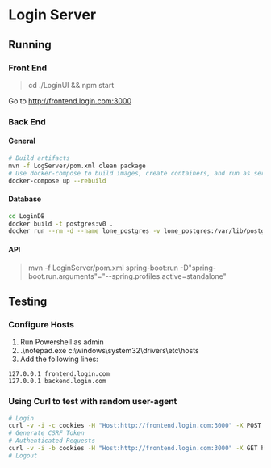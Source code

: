 # Login Server

## Running

### Front End

> cd ./LoginUI && npm start

Go to http://frontend.login.com:3000

### Back End

#### General

```bash
# Build artifacts
mvn -f LogServer/pom.xml clean package
# Use docker-compose to build images, create containers, and run as services
docker-compose up --rebuild
```
#### Database

```bash
cd LoginDB
docker build -t postgres:v0 .
docker run --rm -d --name lone_postgres -v lone_postgres:/var/lib/postgresql/data -p 5432:5432 postgres:v0
```

#### API

> mvn -f LoginServer/pom.xml spring-boot:run -D"spring-boot.run.arguments"="--spring.profiles.active=standalone"

## Testing

### Configure Hosts

1. Run Powershell as admin
2. .\notepad.exe c:\windows\system32\drivers\etc\hosts
3. Add the following lines:
```
127.0.0.1 frontend.login.com
127.0.0.1 backend.login.com
```

### Using Curl to test with random user-agent

```bash
# Login
curl -v -i -c cookies -H "Host:http://frontend.login.com:3000" -X POST -F 'username=admin1' -F 'password=admin1' http://localhost/app/login
# Generate CSRF Token
# Authenticated Requests
curl -v -i -b cookies -H "Host:http://frontend.login.com:3000" -X GET http://localhost/api/users/2
# Logout
```